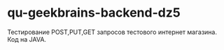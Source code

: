 # qu-geekbrains-backend-dz5
Тестирование POST,PUT,GET запросов тестового интернет магазина.
Код на JAVA.
